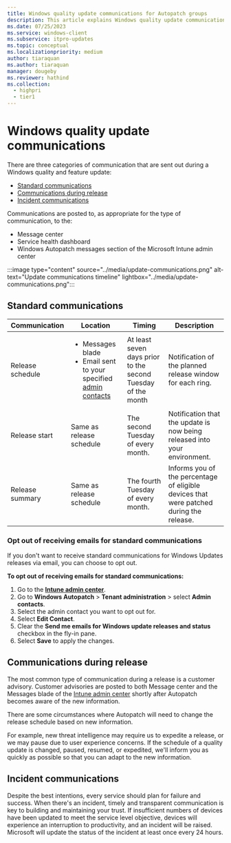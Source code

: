```yaml
---
title: Windows quality update communications for Autopatch groups
description: This article explains Windows quality update communications for Autopatch groups
ms.date: 07/25/2023
ms.service: windows-client
ms.subservice: itpro-updates
ms.topic: conceptual
ms.localizationpriority: medium
author: tiaraquan
ms.author: tiaraquan
manager: dougeby
ms.reviewer: hathind
ms.collection:
  - highpri
  - tier1
---
```


# Windows quality update communications

There are three categories of communication that are sent out during a Windows quality and feature update:

- [Standard communications](#standard-communications)
- [Communications during release](#communications-during-release)
- [Incident communications](#incident-communications)

Communications are posted to, as appropriate for the type of communication, to the:

- Message center
- Service health dashboard
- Windows Autopatch messages section of the Microsoft Intune admin center

:::image type="content" source="../media/update-communications.png" alt-text="Update communications timeline" lightbox="../media/update-communications.png":::

## Standard communications

| Communication | Location | Timing | Description |
| ----- | ----- |  ----- | ----- |
| Release schedule | <ul><li>Messages blade</li><li>Email sent to your specified [admin contacts](../deploy/windows-autopatch-admin-contacts.md)</li><ul> | At least seven days prior to the second Tuesday of the month| Notification of the planned release window for each ring. |
| Release start | Same as release schedule | The second Tuesday of every month. | Notification that the update is now being released into your environment. |
| Release summary | Same as release schedule | The fourth Tuesday of every month. | Informs you of the percentage of eligible devices that were patched during the release. |

### Opt out of receiving emails for standard communications

If you don't want to receive standard communications for Windows Updates releases via email, you can choose to opt out.

**To opt out of receiving emails for standard communications:**

1. Go to the **[Intune admin center](https://go.microsoft.com/fwlink/?linkid=2109431)**.
2. Go to **Windows Autopatch** > **Tenant administration** > select **Admin contacts**.
3. Select the admin contact you want to opt out for.
4. Select **Edit Contact**.
5. Clear the **Send me emails for Windows update releases and status** checkbox in the fly-in pane.
6. Select **Save** to apply the changes.

## Communications during release

The most common type of communication during a release is a customer advisory. Customer advisories are posted to both Message center and the Messages blade of the [Intune admin center](https://go.microsoft.com/fwlink/?linkid=2109431) shortly after Autopatch becomes aware of the new information.

There are some circumstances where Autopatch will need to change the release schedule based on new information.

For example, new threat intelligence may require us to expedite a release, or we may pause due to user experience concerns. If the schedule of a quality update is changed, paused, resumed, or expedited, we'll inform you as quickly as possible so that you can adapt to the new information.

## Incident communications

Despite the best intentions, every service should plan for failure and success. When there's an incident, timely and transparent communication is key to building and maintaining your trust. If insufficient numbers of devices have been updated to meet the service level objective, devices will experience an interruption to productivity, and an incident will be raised. Microsoft will update the status of the incident at least once every 24 hours.
